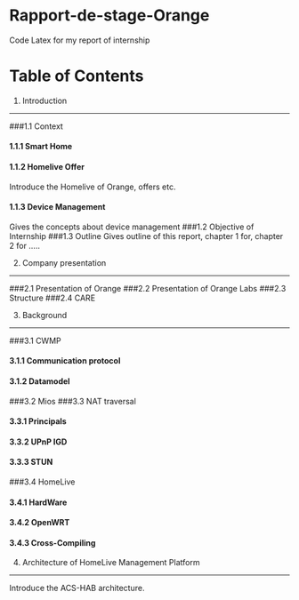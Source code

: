 # Rapport-de-stage-Orange
Code Latex for my report of internship

Table of Contents
===========================================================

1.  Introduction
----------------------------------------
###1.1 Context
####  1.1.1 Smart Home
####  1.1.2 Homelive Offer
Introduce the Homelive of Orange, offers etc.
####  1.1.3 Device Management
Gives the concepts about device management
###1.2 Objective of Internship
###1.3 Outline
Gives outline of this report, chapter 1 for, chapter 2 for …..

2.  Company presentation
-----------------------------------------
###2.1 Presentation of Orange
###2.2 Presentation of Orange Labs
###2.3 Structure
###2.4 CARE

3. Background
--------------------------------------------
###3.1 CWMP
####  3.1.1 Communication protocol
####  3.1.2 Datamodel

###3.2 Mios
###3.3 NAT traversal
####  3.3.1 Principals
####  3.3.2 UPnP IGD
####  3.3.3 STUN
###3.4 HomeLive
####  3.4.1 HardWare
####  3.4.2 OpenWRT
####  3.4.3 Cross-Compiling

4. Architecture of HomeLive Management Platform
-------------------------------------------------------
Introduce the ACS-HAB architecture.
